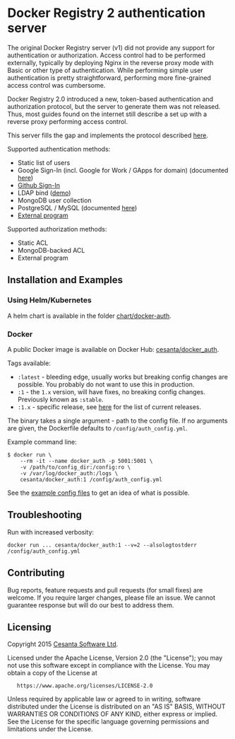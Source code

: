 Docker Registry 2 authentication server
=========================================

The original Docker Registry server (v1) did not provide any support for authentication or authorization.
Access control had to be performed externally, typically by deploying Nginx in the reverse proxy mode with Basic or other type of authentication.
While performing simple user authentication is pretty straightforward, performing more fine-grained access control was cumbersome.

Docker Registry 2.0 introduced a new, token-based authentication and authorization protocol, but the server to generate them was not released.
Thus, most guides found on the internet still describe a set up with a reverse proxy performing access control.

This server fills the gap and implements the protocol described [here](https://github.com/docker/distribution/blob/master/docs/spec/auth/token.md).

Supported authentication methods:
 * Static list of users
 * Google Sign-In (incl. Google for Work / GApps for domain) (documented [here](https://github.com/cesanta/docker_auth/blob/master/examples/reference.yml))
 * [Github Sign-In](docs/auth-methods.md#github)
 * LDAP bind ([demo](https://github.com/kwk/docker-registry-setup))
 * MongoDB user collection
 * PostgreSQL / MySQL (documented [here](https://github.com/cesanta/docker_auth/blob/master/examples/reference.yml))
 * [External program](https://github.com/cesanta/docker_auth/blob/master/examples/ext_auth.sh)

Supported authorization methods:
 * Static ACL
 * MongoDB-backed ACL
 * External program

## Installation and Examples

### Using Helm/Kubernetes

A helm chart is available in the folder [chart/docker-auth](chart/docker-auth).

### Docker

A public Docker image is available on Docker Hub: [cesanta/docker_auth](https://hub.docker.com/r/cesanta/docker_auth/).

Tags available:
 - `:latest` - bleeding edge, usually works but breaking config changes are possible. You probably do not want to use this in production.
 - `:1` - the `1.x` version, will have fixes, no breaking config changes. Previously known as `:stable`.
 - `:1.x` - specific release, see [here](https://github.com/cesanta/docker_auth/releases) for the list of current releases.

The binary takes a single argument - path to the config file.
If no arguments are given, the Dockerfile defaults to `/config/auth_config.yml`.

Example command line:

```{r, engine='bash', count_lines}
$ docker run \
    --rm -it --name docker_auth -p 5001:5001 \
    -v /path/to/config_dir:/config:ro \
    -v /var/log/docker_auth:/logs \
    cesanta/docker_auth:1 /config/auth_config.yml
```

See the [example config files](https://github.com/cesanta/docker_auth/tree/master/examples/) to get an idea of what is possible.

## Troubleshooting

Run with increased verbosity:
```{r, engine='bash', count_lines}
docker run ... cesanta/docker_auth:1 --v=2 --alsologtostderr /config/auth_config.yml
```

## Contributing

Bug reports, feature requests and pull requests (for small fixes) are welcome.
If you require larger changes, please file an issue.
We cannot guarantee response but will do our best to address them.

## Licensing

   Copyright 2015 [Cesanta Software Ltd](http://www.cesanta.com).

   Licensed under the Apache License, Version 2.0 (the "License");
   you may not use this software except in compliance with the License.
   You may obtain a copy of the License at

       https://www.apache.org/licenses/LICENSE-2.0

   Unless required by applicable law or agreed to in writing, software
   distributed under the License is distributed on an "AS IS" BASIS,
   WITHOUT WARRANTIES OR CONDITIONS OF ANY KIND, either express or implied.
   See the License for the specific language governing permissions and
   limitations under the License.
